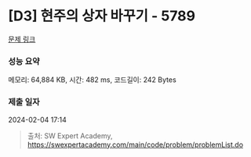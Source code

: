 # [D3] 현주의 상자 바꾸기 - 5789 

[문제 링크](https://swexpertacademy.com/main/code/problem/problemDetail.do?contestProbId=AWYygN36Qn8DFAVm) 

### 성능 요약

메모리: 64,884 KB, 시간: 482 ms, 코드길이: 242 Bytes

### 제출 일자

2024-02-04 17:14



> 출처: SW Expert Academy, https://swexpertacademy.com/main/code/problem/problemList.do